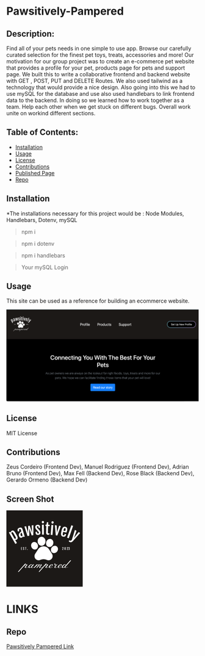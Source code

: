 # Pawsitively-Pampered

  ## Description:
Find all of your pets needs in one simple to use app. Browse our carefully curated selection for the finest pet toys, treats, accessories and more! Our motivation for our group project was to create an e-commerce pet website that provides a profile for your pet, products page for pets and support page. We built this to write a collaborative frontend and backend website with GET , POST, PUT and DELETE Routes. We also used tailwind as a technology that would provide a nice design. Also going into this we had to use mySQL for the database and use also used handlebars to link frontend data to the backend. In doing so we learned how to work together as a team. Help each other when we get stuck on different bugs. Overall work unite on workind different sections.

  ## Table of Contents:
  - [Installation](#installation)
  - [Usage](#usage)
  - [License](#license)
  - [Contributions](#contributions)
  - [Published Page](#page)
  - [Repo](#repo)

 ## Installation
*The installations necessary for this project would be : Node Modules, Handlebars, Dotenv, mySQL

> npm i

> npm i dotenv

> npm i handlebars

> Your mySQL Login

 ## Usage 
This site can be used as a reference for building an ecommerce website.

![Main Page](./public/assets/mainpage.png)

 ## License 
  MIT License

 ## Contributions 
  Zeus Cordeiro (Frontend Dev), Manuel Rodriguez (Frontend Dev), Adrian Bruno (Frontend Dev), Max Fell (Backend Dev), Rose Black (Backend Dev), Gerardo Ormeno (Backend Dev)

 ## Screen Shot
 ![Screenshot-page](./public/assets/logo.png)

# LINKS


 ## Repo 

 [Pawsitively Pampered Link](https://github.com/Pets-Project/Pawsitively-Pampered)

